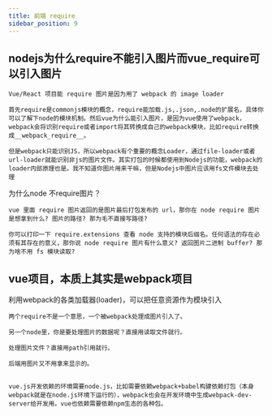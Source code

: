```yaml
---
title: 前端 require
sidebar_position: 9
---
```


## nodejs为什么require不能引入图片而vue_require可以引入图片
```
Vue/React 项目能 require 图片是因为用了 webpack 的 image loader

首先require是commonjs模块的概念，require能加载.js,.json,.node的扩展名，具体你可以了解下node的模块机制。然后vue为什么能引入图片，是因为vue使用了webpack，webpack会将识别require或者import将其转换成自己的webpack模块，比如require转换成__webpack_require__。

但是webpack只能识别JS，所以webpack有个重要的概念Loader，通过file-loader或者url-loader就能识别非js的图片文件。其实打包的时候都使用到Nodejs的功能，webpack的loader内部原理也是。我不知道你图片用来干嘛，但是Nodejs中图片应该用fs文件模块去处理
```

为什么node 不require图片？
```
vue 里面 require 图片返回的是图片最后打包发布的 url，那你在 node require 图片是想拿到什么? 图片的路径? 那为毛不直接写路径?

你可以打印一下 require.extensions 查看 node 支持的模块后缀名。任何语法的存在必须有其存在的意义，那你说 node require 图片有什么意义? 返回图片二进制 buffer? 那为啥不用 fs 模块读取?
```

## vue项目，本质上其实是webpack项目
利用webpack的各类加载器(loader)，可以把任意资源作为模块引入
```
两个require不是一个意思，一个被webpack处理成图片引入了。

另一个node里，你是要处理图片的数据呢？直接用读取文件就行。

处理图片文件？直接用path引用就行。

后端用图片又不用拿来显示的。


vue.js开发依赖的环境需要node.js，比如需要依赖webpack+babel构建依赖打包（本身webpack就是在node.js环境下运行的），webpack也会在开发环境中生成webpack-dev-server给开发用。vue也依赖需要依赖npm生态的各种包。
```
